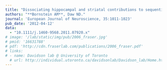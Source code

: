 ```yaml
---
title: "Dissociating hippocampal and striatal contributions to sequential prediction learning."
authors: "**Bornstein AM**, Daw ND."
journal: 'European Journal of Neuroscience, 35:1011-1023'
pub_date: '2012-04-12'
data: 
  - "10.1111/j.1460-9568.2011.07920.x"
# image: '/lab/static/img/pub/2006_fraser.jpg'
# pmid: '16631788'
# pdf: 'http://cdn.fraserlab.com/publications/2006_fraser.pdf'
# links:
# - name: Davidson lab @ University of Toronto
  # url: http://individual.utoronto.ca/davidsonlab/Davidson_lab/Home.html
---
```

